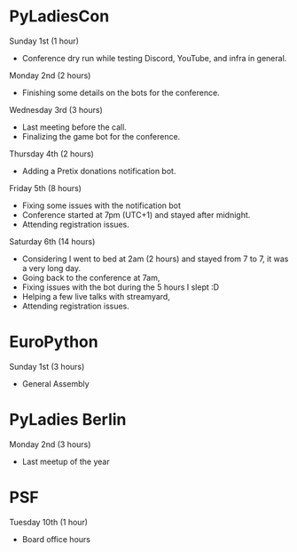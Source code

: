 # PyLadiesCon

Sunday 1st (1 hour)

* Conference dry run while testing Discord, YouTube, and infra in general.

Monday 2nd (2 hours)

* Finishing some details on the bots for the conference.

Wednesday 3rd (3 hours)

* Last meeting before the call.
* Finalizing the game bot for the conference.

Thursday 4th (2 hours)

* Adding a Pretix donations notification bot.

Friday 5th (8 hours)

* Fixing some issues with the notification bot
* Conference started at 7pm (UTC+1) and stayed after midnight.
* Attending registration issues.

Saturday 6th (14 hours)

* Considering I went to bed at 2am (2 hours) and stayed from 7 to 7,
  it was a very long day.
* Going back to the conference at 7am,
* Fixing issues with the bot during the 5 hours I slept :D
* Helping a few live talks with streamyard,
* Attending registration issues.

# EuroPython

Sunday 1st (3 hours)

* General Assembly

# PyLadies Berlin

Monday 2nd (3 hours)

* Last meetup of the year

# PSF

Tuesday 10th (1 hour)

* Board office hours

